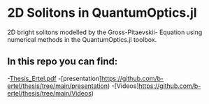 # 2D Solitons in QuantumOptics.jl

2D bright solitons modelled by the Gross-Pitaevskii- Equation using numerical methods in the QuantumOptics.jl toolbox.

## In this repo you can find:

-[Thesis_Ertel.pdf](https://github.com/b-ertel/thesis/blob/main/Thesis_Ertel.pdf)
-[presentation]https://github.com/b-ertel/thesis/tree/main/presentation) 
-[Videos]https://github.com/b-ertel/thesis/tree/main/Videos) 

